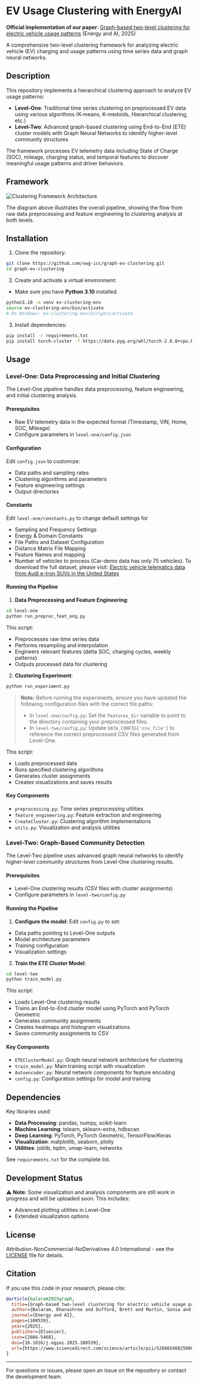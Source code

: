 # EV Usage Clustering with EnergyAI

**Official implementation of our paper**: [Graph-based two-level clustering for electric vehicle usage patterns](https://doi.org/10.1016/j.egyai.2025.100539) (Energy and AI, 2025)

A comprehensive two-level clustering framework for analyzing electric vehicle (EV) charging and usage patterns using time series data and graph neural networks.

## Description

This repository implements a hierarchical clustering approach to analyze EV usage patterns:

- **Level-One**: Traditional time series clustering on preprocessed EV data using various algorithms (K-means, K-medoids, Hierarchical clustering, etc.)
- **Level-Two**: Advanced graph-based clustering using End-to-End (ETE) cluster models with Graph Neural Networks to identify higher-level community structures

The framework processes EV telemetry data including State of Charge (SOC), mileage, charging status, and temporal features to discover meaningful usage patterns and driver behaviors.

## Framework

![Clustering Framework Architecture](clustering_framework.png)

The diagram above illustrates the overall pipeline, showing the flow from raw data preprocessing and feature engineering to clustering analysis at both levels.

## Installation

1. Clone the repository:
```bash
git clone https://github.com/vwg-icc/graph-ev-clustering.git
cd graph-ev-clustering
```

2. Create and activate a virtual environment:
- Make sure you have **Python 3.10** installed.
```bash
python3.10 -m venv ev-clustering-env
source ev-clustering-env/bin/activate  
# On Windows: ev-clustering-env\Scripts\activate
```

3. Install dependencies:
```bash
pip install -r requirements.txt
pip install torch-cluster -f https://data.pyg.org/whl/torch-2.8.0+cpu.html
```

## Usage

### Level-One: Data Preprocessing and Initial Clustering

The Level-One pipeline handles data preprocessing, feature engineering, and initial clustering analysis.

#### Prerequisites
- Raw EV telemetry data in the expected format (Timestamp, VIN, Home, SOC, Mileage)
- Configure parameters in `level-one/config.json`

#### Configuration
Edit `config.json` to customize:
- Data paths and sampling rates
- Clustering algorithms and parameters
- Feature engineering settings
- Output directories

#### Constants
Edit `level-one/constants.py` to change default settings for
- Sampling and Frequency Settings
- Energy & Domain Constants
- File Paths and Dataset Configuration
- Distance Matrix File Mapping
- Feature Names and mapping
- Number of vehicles to process (Car-demo data has only 75 vehicles). 
To download the full dataset, please visit: [Electric vehicle telematics data from Audi e-tron SUVs in the United States](https://data.mendeley.com/datasets/4ptsn8pzz2/2)

#### Running the Pipeline

1. **Data Preprocessing and Feature Engineering**:
```bash
cd level-one
python run_preproc_feat_eng.py
```
This script:
- Preprocesses raw time series data
- Performs resampling and interpolation
- Engineers relevant features (delta SOC, charging cycles, weekly patterns)
- Outputs processed data for clustering

2. **Clustering Experiment**:
```bash
python run_experiment.py
```
> **Note:** Before running the experiments, ensure you have updated the following configuration files with the correct file paths:
>
> - In `level-one/config.py`: Set the `features_dir` variable to point to the directory containing your preprocessed files.
> - In `level-two/config.py`: Update `DATA_CONFIG['csv_file']` to reference the correct preprocessed CSV files generated from Level-One.

This script:
- Loads preprocessed data
- Runs specified clustering algorithms
- Generates cluster assignments
- Creates visualizations and saves results

#### Key Components
- `preprocessing.py`: Time series preprocessing utilities
- `feature_engineering.py`: Feature extraction and engineering
- `CreateCluster.py`: Clustering algorithm implementations
- `utils.py`: Visualization and analysis utilities

### Level-Two: Graph-Based Community Detection

The Level-Two pipeline uses advanced graph neural networks to identify higher-level community structures from Level-One clustering results.

#### Prerequisites
- Level-One clustering results (CSV files with cluster assignments)
- Configure parameters in `level-two/config.py`

#### Running the Pipeline

1. **Configure the model**:
Edit `config.py` to set:
- Data paths pointing to Level-One outputs
- Model architecture parameters
- Training configuration
- Visualization settings

2. **Train the ETE Cluster Model**:
```bash
cd level-two
python train_model.py
```

This script:
- Loads Level-One clustering results
- Trains an End-to-End cluster model using PyTorch and PyTorch Geometric
- Generates community assignments
- Creates heatmaps and histogram visualizations
- Saves community assignments to CSV

#### Key Components
- `ETEClusterModel.py`: Graph neural network architecture for clustering
- `train_model.py`: Main training script with visualization
- `Autoencoder.py`: Neural network components for feature encoding
- `config.py`: Configuration settings for model and training


## Dependencies

Key libraries used:
- **Data Processing**: pandas, numpy, scikit-learn
- **Machine Learning**: tslearn, sklearn-extra, hdbscan
- **Deep Learning**: PyTorch, PyTorch Geometric, TensorFlow/Keras
- **Visualization**: matplotlib, seaborn, plotly
- **Utilities**: joblib, tqdm, umap-learn, networkx

See `requirements.txt` for the complete list.

## Development Status

⚠️ **Note**: Some visualization and analysis components are still work in progress and will be uploaded soon. This includes:
- Advanced plotting utilities in Level-One
- Extended visualization options

## License

Attribution-NonCommercial-NoDerivatives 4.0 International - see the [LICENSE](LICENSE) file for details.

## Citation

If you use this code in your research, please cite:

```bibtex
@article{balaram2025graph,
  title={Graph-based two-level clustering for electric vehicle usage patterns},
  author={Balaram, Dhanashree and Dufford, Brett and Martin, Sonia and Negoita, Gianina Alina and Yen, Matthew and Paxton, William A.},
  journal={Energy and AI},
  pages={100539},
  year={2025},
  publisher={Elsevier},
  issn={2666-5468},
  doi={10.1016/j.egyai.2025.100539},
  url={https://www.sciencedirect.com/science/article/pii/S2666546825000710}
}
```

---

For questions or issues, please open an issue on the repository or contact the development team.
